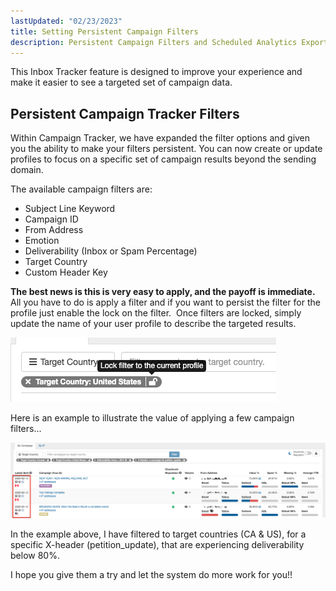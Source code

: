 ```yaml
---
lastUpdated: "02/23/2023"
title: Setting Persistent Campaign Filters
description: Persistent Campaign Filters and Scheduled Analytics Exports
---
```



 This Inbox Tracker feature is designed to improve your experience and make it easier to see a targeted set of campaign data.

## Persistent Campaign Tracker Filters

 Within Campaign Tracker, we have expanded the filter options and given you the ability to make your filters persistent. You can now create or update profiles to focus on a specific set of campaign results beyond the sending domain.

 The available campaign filters are:

 - Subject Line Keyword
 - Campaign ID
 - From Address
 - Emotion
 - Deliverability (Inbox or Spam Percentage)
 - Target Country
 - Custom Header Key

**The best news is this is very easy to apply, and the payoff is immediate.** All you have to do is apply a filter and if you want to persist the filter for the profile just enable the lock on the filter.  Once filters are locked, simply update the name of your user profile to describe the targeted results.

![](media/setting_persistent_campaign_filters/image_0.png)

 Here is an example to illustrate the value of applying a few campaign filters...

![](media/setting_persistent_campaign_filters/image_1.png)

 In the example above, I have filtered to target countries (CA & US), for a specific X-header (petition\_update), that are experiencing deliverability below 80%.

 I hope you give them a try and let the system do more work for you!!
